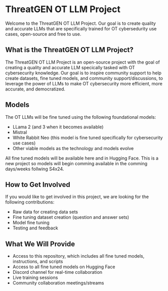 # ThreatGEN OT LLM Project

Welcome to the ThreatGEN OT LLM Project. Our goal is to create quality and accurate LLMs that are specifically trained for OT cybersedurity use cases, open-source and free to use. 

## What is the ThreatGEN OT LLM Project?

The ThreatGEN OT LLM Project is an open-source project with the goal of creating a quality and accurate LLM specically tasked with OT cybersecurity knowledge. Our goal is to inspire community support to help create datasets, fine tuned models, and community support/discussions, to leverage the power of LLMs to make OT cybersecurity more efficient, more accurate, and democratized.  

## Models

The OT LLMs will be fine tuned using the following foundational models:

* LLama 2 (and 3 when it becomes available)
* Mistral
* White Rabbit Neo (this model is fine tuned specifically for cybersecurity use cases)
* Other viable models as the technology and models evolve

All fine tuned models will be available here and in Hugging Face. This is a new project so models will begin comming available in the comming days/weeks follwing S4x24.

## How to Get Involved

If you would like to get involved in this project, we are looking for the following contributions:

* Raw data for creating data sets
* Fine tuning dataset creation (question and answer sets)
* Model fine tuning
* Testing and feedback

## What We Will Provide

* Access to this repository, which includes all fine tuned models, instructions, and scripts
* Access to all fine tuned models on Hugging Face
* Discord channel for real-time collaboration
* Live training sessions
* Community collaboration meetings/streams
